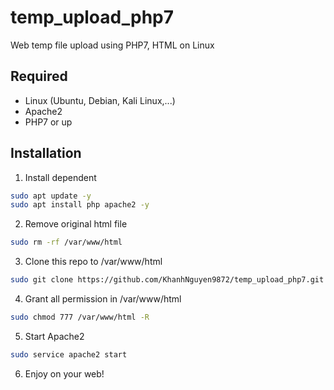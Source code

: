 # temp_upload_php7
Web temp file upload using PHP7, HTML on Linux

## Required
- Linux (Ubuntu, Debian, Kali Linux,...)
- Apache2
- PHP7 or up

## Installation
1. Install dependent
```bash
sudo apt update -y
sudo apt install php apache2 -y
```
2. Remove original html file
```bash
sudo rm -rf /var/www/html
```
3. Clone this repo to /var/www/html
```bash
sudo git clone https://github.com/KhanhNguyen9872/temp_upload_php7.git /var/www/html
```
4. Grant all permission in /var/www/html
```bash
sudo chmod 777 /var/www/html -R
```
5. Start Apache2
```bash
sudo service apache2 start
```
6. Enjoy on your web!